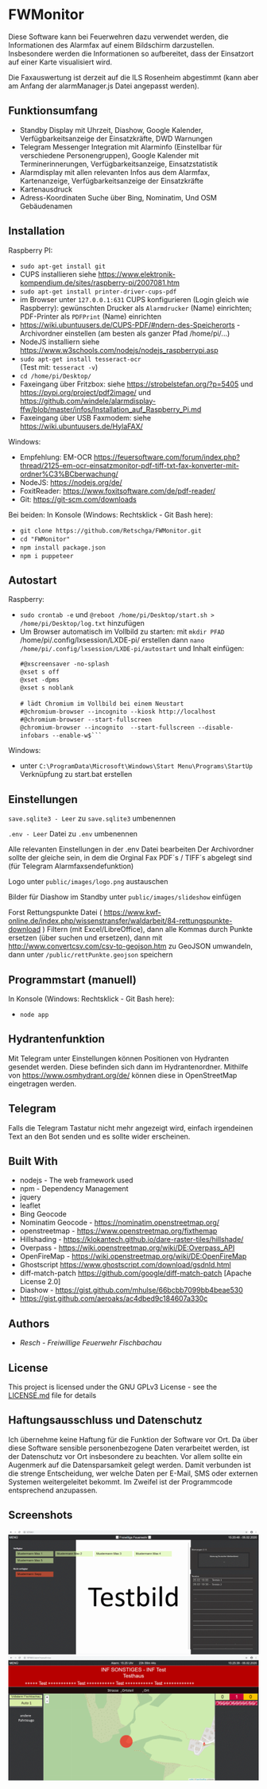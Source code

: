 ﻿# FWMonitor

Diese Software kann bei Feuerwehren dazu verwendet werden, die Informationen des Alarmfax auf einem Bildschirm darzustellen. 
Insbesondere werden die Informationen so aufbereitet, dass der Einsatzort auf einer Karte visualisiert wird.

Die Faxauswertung ist derzeit auf die ILS Rosenheim abgestimmt (kann aber am Anfang der alarmManager.js Datei angepasst werden).

## Funktionsumfang

* Standby Display mit Uhrzeit, Diashow, Google Kalender, Verfügbarkeitsanzeige der Einsatzkräfte, DWD Warnungen
* Telegram Messenger Integration mit Alarminfo (Einstellbar für verschiedene Personengruppen), Google Kalender mit Terminerinnerungen, Verfügbarkeitsanzeige, Einsatzstatistik
* Alarmdisplay mit allen relevanten Infos aus dem Alarmfax, Kartenanzeige, Verfügbarkeitsanzeige der Einsatzkräfte
* Kartenausdruck
* Adress-Koordinaten Suche über Bing, Nominatim, Und OSM Gebäudenamen

## Installation

Raspberry PI: 
 - `sudo apt-get install git`
 - CUPS installieren siehe https://www.elektronik-kompendium.de/sites/raspberry-pi/2007081.htm 
 - `sudo apt-get install printer-driver-cups-pdf`
 - im Browser unter `127.0.0.1:631` CUPS konfigurieren (Login gleich wie Raspberry): 
   gewünschten Drucker als `Alarmdrucker` (Name) einrichten; PDF-Printer als `PDFPrint` (Name) einrichten 
 - https://wiki.ubuntuusers.de/CUPS-PDF/#ndern-des-Speicherorts - Archivordner einstellen (am besten als ganzer Pfad /home/pi/...)
 - NodeJS installiern siehe https://www.w3schools.com/nodejs/nodejs_raspberrypi.asp
 - `sudo apt-get install tesseract-ocr`  
   (Test mit: `tesseract -v`)
 - `cd /home/pi/Desktop/`
 - Faxeingang über Fritzbox: siehe https://strobelstefan.org/?p=5405 und https://pypi.org/project/pdf2image/ und https://github.com/windele/alarmdisplay-ffw/blob/master/infos/Installation_auf_Raspberry_Pi.md
 - Faxeingang über USB Faxmodem: siehe https://wiki.ubuntuusers.de/HylaFAX/
 

Windows:	
 - Empfehlung: EM-OCR https://feuersoftware.com/forum/index.php?thread/2125-em-ocr-einsatzmonitor-pdf-tiff-txt-fax-konverter-mit-ordner%C3%BCberwachung/  
 - NodeJS: https://nodejs.org/de/
 - FoxitReader: https://www.foxitsoftware.com/de/pdf-reader/
 - Git: https://git-scm.com/downloads


Bei beiden: In Konsole (Windows: Rechtsklick - Git Bash here):
 - `git clone https://github.com/Retschga/FWMonitor.git`
 - `cd "FWMonitor"`
 - `npm install package.json`
 - `npm i puppeteer`
 
 
## Autostart 

Raspberry:
 - `sudo crontab -e` und `@reboot /home/pi/Desktop/start.sh > /home/pi/Desktop/log.txt` hinzufügen
 - Um Browser automatisch im Vollbild zu starten:
   mit `mkdir PFAD` /home/pi/.config/lxsession/LXDE-pi/ erstellen
   dann `nano /home/pi/.config/lxsession/LXDE-pi/autostart` und Inhalt einfügen:
    ```# Bildschirmschoner deaktivieren
	#@xscreensaver -no-splash
	@xset s off
	@xset -dpms
	@xset s noblank

	# lädt Chromium im Vollbild bei einem Neustart
	#@chromium-browser --incognito --kiosk http://localhost
	#@chromium-browser --start-fullscreen
	@chromium-browser --incognito  --start-fullscreen --disable-infobars --enable-w$```

Windows:
 - unter `C:\ProgramData\Microsoft\Windows\Start Menu\Programs\StartUp` Verknüpfung zu start.bat erstellen


## Einstellungen

`save.sqlite3 - Leer` zu `save.sqlite3` umbenennen

`.env - Leer` Datei zu `.env` umbenennen

Alle relevanten Einstellungen in der .env Datei bearbeiten
Der Archivordner sollte der gleiche sein, in dem die Orginal Fax PDF´s / TIFF´s abgelegt sind (für Telegram Alarmfaxsendefunktion)

Logo unter `public/images/logo.png` austauschen

Bilder für Diashow im Standby unter `public/images/slideshow` einfügen

Forst Rettungspunkte Datei  ( https://www.kwf-online.de/index.php/wissenstransfer/waldarbeit/84-rettungspunkte-download ) Filtern (mit Excel/LibreOffice), dann
alle Kommas durch Punkte ersetzen (über suchen und ersetzen), dann mit http://www.convertcsv.com/csv-to-geojson.htm zu GeoJSON umwandeln, 
dann unter `/public/rettPunkte.geojson` speichern


## Programmstart (manuell)

In Konsole (Windows: Rechtsklick - Git Bash here):
 - `node app`

## Hydrantenfunktion

Mit Telegram unter Einstellungen können Positionen von Hydranten gesendet werden.
Diese befinden sich dann im Hydrantenordner. Mithilfe von https://www.osmhydrant.org/de/ können diese
in OpenStreetMap eingetragen werden.

## Telegram

Falls die Telegram Tastatur nicht mehr angezeigt wird, einfach irgendeinen Text an den Bot senden
und es sollte wider erscheinen.

## Built With

* nodejs - The web framework used
* npm - Dependency Management
* jquery
* leaflet
* Bing Geocode
* Nominatim Geocode - https://nominatim.openstreetmap.org/
* openstreetmap - https://www.openstreetmap.org/fixthemap
*   Hillshading - https://klokantech.github.io/dare-raster-tiles/hillshade/
* 	Overpass - https://wiki.openstreetmap.org/wiki/DE:Overpass_API
* 	OpenFireMap - https://wiki.openstreetmap.org/wiki/DE:OpenFireMap
* Ghostscript https://www.ghostscript.com/download/gsdnld.html
* diff-match-patch https://github.com/google/diff-match-patch [Apache License 2.0]
* Diashow - https://gist.github.com/mhulse/66bcbb7099bb4beae530
* https://gist.github.com/aeroaks/ac4dbed9c184607a330c

## Authors

*  *Resch - Freiwillige Feuerwehr Fischbachau*

## License

This project is licensed under the GNU GPLv3  License - see the [LICENSE.md](LICENSE.md) file for details

## Haftungsausschluss und Datenschutz

Ich übernehme keine Haftung für die Funktion der Software vor Ort. Da über diese Software sensible personenbezogene Daten verarbeitet werden, ist der Datenschutz vor Ort insbesondere zu beachten. Vor allem sollte ein Augenmerk auf die Datensparsamkeit gelegt werden. Damit verbunden ist die strenge Entscheidung, wer welche Daten per E-Mail, SMS oder externen Systemen weitergeleitet bekommt. Im Zweifel ist der Programmcode entsprechend anzupassen.


## Screenshots

![Bild](/Screenshot1.PNG "Bild")
![Bild](/Screenshot2.PNG "Bild")
